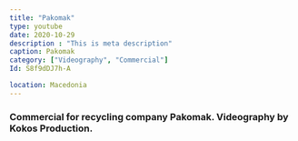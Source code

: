 ```yaml
---
title: "Pakomak"
type: youtube
date: 2020-10-29
description : "This is meta description"
caption: Pakomak
category: ["Videography", "Commercial"]
Id: S8f9dDJ7h-A

location: Macedonia
---
```


### Commercial for recycling company Pakomak. Videography by Kokos Production.
